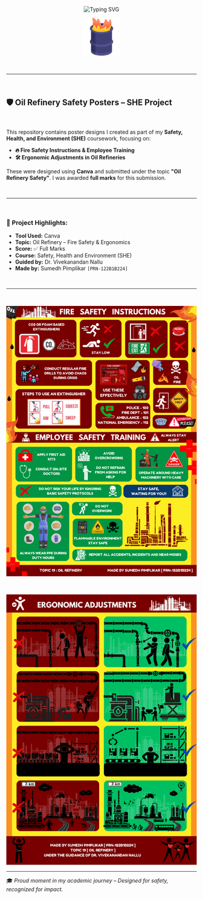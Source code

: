 <!-- TITLE with Animated Typing Effect -->
<p align="center">
  <img src="https://readme-typing-svg.demolab.com?font=Fira+Code&pause=1000&color=F61C1C&center=true&vCenter=true&width=800&lines=Designed+for+Safety+and+a+Purpose.;Oil+Refinery+SHE+Posters!;Safety+Health+%26+Environment+Course" alt="Typing SVG" />
</p>


<p align="center">
  <img src="poster-images/fire.png" width="100" />
</p>

<br>

---

<br>

## 🛡️ Oil Refinery Safety Posters – SHE Project

<br>

This repository contains poster designs I created as part of my **Safety, Health, and Environment (SHE)** coursework, focusing on:

- **🔥 Fire Safety Instructions & Employee Training**
- **🛠️ Ergonomic Adjustments in Oil Refineries**

These were designed using **Canva** and submitted under the topic **"Oil Refinery Safety"**. I was awarded **full marks** for this submission.

<br>

---

<br>

### 📄 Project Highlights:
- **Tool Used:** Canva  
- **Topic:** Oil Refinery – Fire Safety & Ergonomics  
- **Score:** ✅ Full Marks  
- **Course:** Safety, Health and Environment (SHE)  
- **Guided by:** Dr. Vivekanandan Nallu  
- **Made by:** Sumedh Pimplikar `[PRN-122B1B224]`

<br>

---

<br>

<p align="center">
  <img src="poster-images/1.png" alt="Fire Safety Poster 1" />
</p>

<br>

<p align="center">
  <img src="poster-images/2.png" alt="Ergonomic Adjustments Poster 2" />
</p>

---

🎓 *Proud moment in my academic journey – Designed for safety, recognized for impact.*



